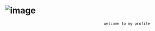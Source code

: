    #         ![image](https://github.com/amandaraphaely/jsamanda/assets/132686876/daf0fb20-44e6-4f05-9856-5cd6ea426a6d)
   
                             
                             
                                                 welcome to my profile
   


